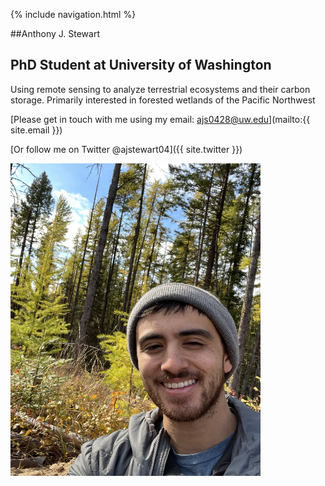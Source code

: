 {% include navigation.html %} 

##Anthony J. Stewart
## PhD Student at University of Washington
Using remote sensing to analyze terrestrial ecosystems and their carbon storage. Primarily interested in forested wetlands of the Pacific Northwest 

[Please get in touch with me using my email: ajs0428@uw.edu](mailto:{{ site.email }})

[Or follow me on Twitter @ajstewart04]({{ site.twitter }})

<img src="IMG_0034.JPG" width="400" height="500">
